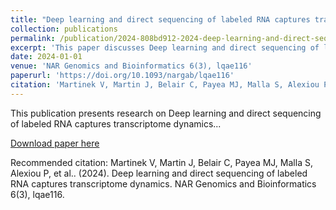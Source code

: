 ```yaml
---
title: "Deep learning and direct sequencing of labeled RNA captures transcriptome dynamics"
collection: publications
permalink: /publication/2024-808bd912-2024-deep-learning-and-direct-sequencing-of-l
excerpt: 'This paper discusses Deep learning and direct sequencing of labeled RNA captures transcriptome dynamics...'
date: 2024-01-01
venue: 'NAR Genomics and Bioinformatics 6(3), lqae116'
paperurl: 'https://doi.org/10.1093/nargab/lqae116'
citation: 'Martinek V, Martin J, Belair C, Payea MJ, Malla S, Alexiou P, et al.. (2024). Deep learning and direct sequencing of labeled RNA captures transcriptome dynamics. NAR Genomics and Bioinformatics 6(3), lqae116.'
---
```


This publication presents research on Deep learning and direct sequencing of labeled RNA captures transcriptome dynamics...

[Download paper here](https://doi.org/10.1093/nargab/lqae116)

Recommended citation: Martinek V, Martin J, Belair C, Payea MJ, Malla S, Alexiou P, et al.. (2024). Deep learning and direct sequencing of labeled RNA captures transcriptome dynamics. NAR Genomics and Bioinformatics 6(3), lqae116.
